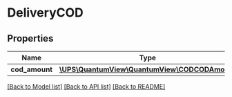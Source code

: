 # DeliveryCOD

## Properties
Name | Type | Description | Notes
------------ | ------------- | ------------- | -------------
**cod_amount** | [**\UPS\QuantumView\QuantumView\CODCODAmount**](CODCODAmount.md) |  | [optional] 

[[Back to Model list]](../../README.md#documentation-for-models) [[Back to API list]](../../README.md#documentation-for-api-endpoints) [[Back to README]](../../README.md)

